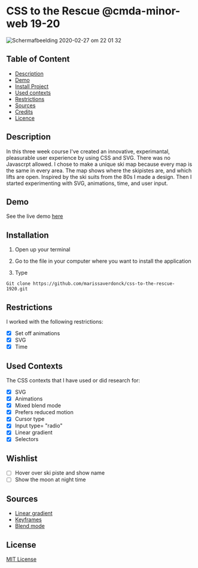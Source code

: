 # CSS to the Rescue @cmda-minor-web 19-20
![Schermafbeelding 2020-02-27 om 22 01 32](https://user-images.githubusercontent.com/43657951/75488948-8e515600-59b1-11ea-9370-9a38c060feff.png)


## Table of Content
- [Description](#Description)
- [Demo](#Demo)
- [Install Project](#Install-project)
- [Used contexts](#Used-contexts)
- [Restrictions](#Restrictions)
- [Sources](#Sources)
- [Credits](#Credits)
- [Licence](#Licence)

## Description
In this three week course I've created an innovative, experimantal, pleasurable user experience by using CSS and SVG. There was no Javascrpt allowed.
I chose to make a unique ski map because every map is the same in every area. The map shows where the skipistes are, and which lifts are open. Inspired by the ski suits from the 80s I made a design. Then I started experimenting with SVG, animations, time, and user input.

## Demo
See the live demo [here](https://marissaverdonck.github.io/css-to-the-rescue-1920/)

## Installation
1. Open up your terminal

2. Go to the file in your computer where you want to install the application

3. Type<br/>
```
Git clone https://github.com/marissaverdonck/css-to-the-rescue-1920.git
```

## Restrictions
I worked with the following restrictions:
- [x] Set off animations
- [x] SVG
- [x] Time

## Used Contexts
The CSS contexts that I have used or did research for:
- [x] SVG
- [x] Animations
- [x] Mixed blend mode
- [x] Prefers reduced motion
- [x] Cursor type
- [x] Input type= "radio"
- [x] Linear gradient
- [x] Selectors

## Wishlist
- [ ] Hover over ski piste and show name
- [ ] Show the moon at night time

## Sources
* [Linear gradient](https://developer.mozilla.org/en-US/docs/Web/CSS/linear-gradient)
* [Keyframes](https://developer.mozilla.org/en-US/docs/Web/CSS/@keyframes)
* [Blend mode](https://css-tricks.com/almanac/properties/m/mix-blend-mode/)


## License
[MIT License](https://github.com/marissaverdonck/css-to-the-rescue-1920/blob/master/license)

